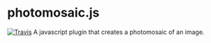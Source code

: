 # photomosaic.js
[![Travis](https://img.shields.io/travis/rust-lang/rust.svg)](https://github.com/ritz078/photomosaic.js)
A javascript plugin that creates a photomosaic of an image.
